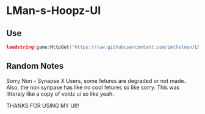 # LMan-s-Hoopz-UI

## Use

```lua
loadstring(game:HttpGet("https://raw.githubusercontent.com/imthelman/LMan-s-Hoopz-UI/main/Source", true))()
```
## Random Notes
Sorry Non - Synapse X Users, some fetures are degraded or not made.  Also, the non synpase has like no cool fetures so like sorry.
This was litteraly like a copy of voidz ui so like yeah.

THANKS FOR USING MY UI!!
